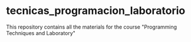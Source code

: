 # tecnicas_programacion_laboratorio
This repository contains all the materials for the course "Programming Techniques and Laboratory"
